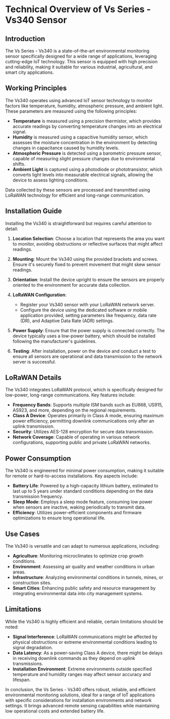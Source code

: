 # Technical Overview of Vs Series - Vs340 Sensor

## Introduction
The Vs Series - Vs340 is a state-of-the-art environmental monitoring sensor specifically designed for a wide range of applications, leveraging cutting-edge IoT technology. This sensor is equipped with high precision and reliability, making it suitable for various industrial, agricultural, and smart city applications. 

## Working Principles

The Vs340 operates using advanced IoT sensor technology to monitor factors like temperature, humidity, atmospheric pressure, and ambient light. These parameters are measured using the following principles:

- **Temperature** is measured using a precision thermistor, which provides accurate readings by converting temperature changes into an electrical signal.
- **Humidity** is measured using a capacitive humidity sensor, which assesses the moisture concentration in the environment by detecting changes in capacitance caused by humidity levels.
- **Atmospheric Pressure** is detected using a barometric pressure sensor, capable of measuring slight pressure changes due to environmental shifts.
- **Ambient Light** is captured using a photodiode or phototransistor, which converts light levels into measurable electrical signals, allowing the device to assess lighting conditions.

Data collected by these sensors are processed and transmitted using LoRaWAN technology for efficient and long-range communication.

## Installation Guide

Installing the Vs340 is straightforward but requires careful attention to detail:

1. **Location Selection**: Choose a location that represents the area you want to monitor, avoiding obstructions or reflective surfaces that might affect readings.
   
2. **Mounting**: Mount the Vs340 using the provided brackets and screws. Ensure it's securely fixed to prevent movement that might skew sensor readings.

3. **Orientation**: Install the device upright to ensure the sensors are properly oriented to the environment for accurate data collection.

4. **LoRaWAN Configuration**: 
   - Register your Vs340 sensor with your LoRaWAN network server.
   - Configure the device using the dedicated software or mobile application provided, setting parameters like frequency, data rate (DR), and Adaptive Data Rate (ADR) settings.

5. **Power Supply**: Ensure that the power supply is connected correctly. The device typically uses a low-power battery, which should be installed following the manufacturer's guidelines.

6. **Testing**: After installation, power on the device and conduct a test to ensure all sensors are operational and data transmission to the network server is successful.

## LoRaWAN Details

The Vs340 integrates LoRaWAN protocol, which is specifically designed for low-power, long-range communications. Key features include:

- **Frequency Bands**: Supports multiple ISM bands such as EU868, US915, AS923, and more, depending on the regional requirements.
- **Class A Device**: Operates primarily in Class A mode, ensuring maximum power efficiency, permitting downlink communications only after an uplink transmission.
- **Security**: Utilizes AES-128 encryption for secure data transmission.
- **Network Coverage**: Capable of operating in various network configurations, supporting public and private LoRaWAN networks.

## Power Consumption

The Vs340 is engineered for minimal power consumption, making it suitable for remote or hard-to-access installations. Key aspects include:

- **Battery Life**: Powered by a high-capacity lithium battery, estimated to last up to 5 years under standard conditions depending on the data transmission frequency.
- **Sleep Mode**: Employs a sleep mode feature, consuming low power when sensors are inactive, waking periodically to transmit data.
- **Efficiency**: Utilizes power-efficient components and firmware optimizations to ensure long operational life.

## Use Cases

The Vs340 is versatile and can adapt to numerous applications, including:

- **Agriculture**: Monitoring microclimates to optimize crop growth conditions.
- **Environment**: Assessing air quality and weather conditions in urban areas.
- **Infrastructure**: Analyzing environmental conditions in tunnels, mines, or construction sites.
- **Smart Cities**: Enhancing public safety and resource management by integrating environmental data into city management systems.

## Limitations

While the Vs340 is highly efficient and reliable, certain limitations should be noted:

- **Signal Interference**: LoRaWAN communications might be affected by physical obstructions or extreme environmental conditions leading to signal degradation.
- **Data Latency**: As a power-saving Class A device, there might be delays in receiving downlink commands as they depend on uplink transmissions.
- **Installation Environment**: Extreme environments outside specified temperature and humidity ranges may affect sensor accuracy and lifespan.

In conclusion, the Vs Series - Vs340 offers robust, reliable, and efficient environmental monitoring solutions, ideal for a range of IoT applications with specific considerations for installation environments and network settings. It brings advanced remote sensing capabilities while maintaining low operational costs and extended battery life.